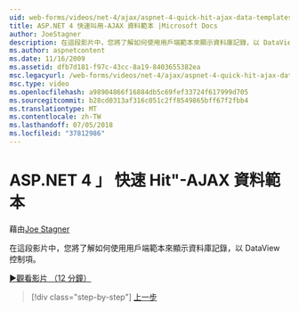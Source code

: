 ```yaml
---
uid: web-forms/videos/net-4/ajax/aspnet-4-quick-hit-ajax-data-templates
title: ASP.NET 4 快速叫用-AJAX 資料範本 |Microsoft Docs
author: JoeStagner
description: 在這段影片中，您將了解如何使用用戶端範本來顯示資料庫記錄，以 DataView 控制項。
ms.author: aspnetcontent
ms.date: 11/16/2009
ms.assetid: dfb7d181-f97c-43cc-8a19-8403655382ea
msc.legacyurl: /web-forms/videos/net-4/ajax/aspnet-4-quick-hit-ajax-data-templates
msc.type: video
ms.openlocfilehash: a98904866f16884db5c69fef33724f617999d705
ms.sourcegitcommit: b28cd0313af316c051c2ff8549865bff67f2fbb4
ms.translationtype: MT
ms.contentlocale: zh-TW
ms.lasthandoff: 07/05/2018
ms.locfileid: "37812986"
---
```

<a name="aspnet-4-quick-hit---ajax-data-templates"></a>ASP.NET 4 」 快速 Hit"-AJAX 資料範本
====================
藉由[Joe Stagner](https://github.com/JoeStagner)

在這段影片中，您將了解如何使用用戶端範本來顯示資料庫記錄，以 DataView 控制項。 

[&#9654;觀看影片 （12 分鐘）](https://channel9.msdn.com/Blogs/ASP-NET-Site-Videos/aspnet-4-quick-hit-ajax-data-templates)

> [!div class="step-by-step"]
> [上一步](aspnet-4-quick-hit-jquery-syntax-for-microsoft-ajax.md)
